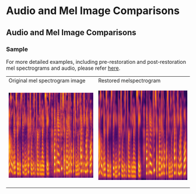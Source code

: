 # Audio and Mel Image Comparisons

## Audio and Mel Image Comparisons
### Sample
For more detailed examples, including pre-restoration and post-restoration mel spectrograms and audio, please refer [here](https://cnonymous.github.io/PictoSound/).

<table>
<tr>
<td>
Original mel spectrogram image
</td>
<td>
Restored melspectrogram
</td>
</tr>
<tr>
<td>

![True Mel Image 0](examples/true_mel_0.png)

</td>
<td>

![Predicted Mel Image 0](examples/pred_mel_0.png)

</td>
</tr>
</table>